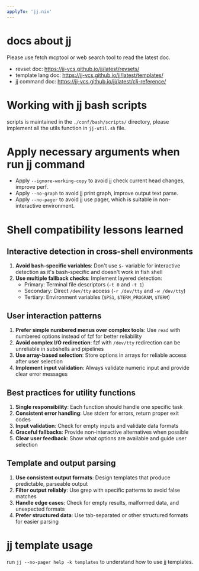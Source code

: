 ```yaml
---
applyTo: 'jj.nix'
---
```


# docs about jj

Please use fetch mcptool or web search tool to read the latest doc.

- revset doc: https://jj-vcs.github.io/jj/latest/revsets/
- template lang doc: https://jj-vcs.github.io/jj/latest/templates/
- jj command doc: https://jj-vcs.github.io/jj/latest/cli-reference/


# Working with jj bash scripts

scripts is maintained in the `./conf/bash/scripts/` directory, please
implement all the utils function in `jj-util.sh` file.

# Apply necessary arguments when run jj command

- Apply `--ignore-working-copy` to avoid jj check current head changes, improve perf.
- Apply `--no-graph` to avoid jj print graph, improve output text parse.
- Apply `--no-pager` to avoid jj use pager, which is suitable in non-interactive environment.

# Shell compatibility lessons learned

## Interactive detection in cross-shell environments

1. **Avoid bash-specific variables**: Don't use `$-` variable for interactive detection as it's bash-specific and doesn't work in fish shell
2. **Use multiple fallback checks**: Implement layered detection:
   - Primary: Terminal file descriptors (`-t 0` and `-t 1`)
   - Secondary: Direct `/dev/tty` access (`-r /dev/tty` and `-w /dev/tty`)
   - Tertiary: Environment variables (`$PS1`, `$TERM_PROGRAM`, `$TERM`)

## User interaction patterns

1. **Prefer simple numbered menus over complex tools**: Use `read` with numbered options instead of fzf for better reliability
2. **Avoid complex I/O redirection**: fzf with `/dev/tty` redirection can be unreliable in subshells and pipelines
3. **Use array-based selection**: Store options in arrays for reliable access after user selection
4. **Implement input validation**: Always validate numeric input and provide clear error messages

## Best practices for utility functions

1. **Single responsibility**: Each function should handle one specific task
2. **Consistent error handling**: Use stderr for errors, return proper exit codes
3. **Input validation**: Check for empty inputs and validate data formats
4. **Graceful fallbacks**: Provide non-interactive alternatives when possible
5. **Clear user feedback**: Show what options are available and guide user selection

## Template and output parsing

1. **Use consistent output formats**: Design templates that produce predictable, parseable output
2. **Filter output reliably**: Use grep with specific patterns to avoid false matches
3. **Handle edge cases**: Check for empty results, malformed data, and unexpected formats
4. **Prefer structured data**: Use tab-separated or other structured formats for easier parsing

# jj template usage

run `jj --no-pager help -k templates` to understand how to use jj templates.
